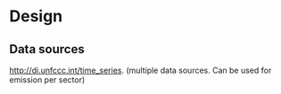 # Design  

## Data sources
http://di.unfccc.int/time_series.
(multiple data sources. Can be used for emission per sector)
